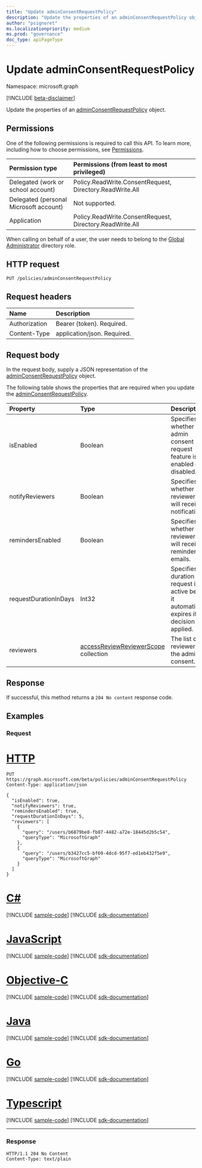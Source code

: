 ```yaml
---
title: "Update adminConsentRequestPolicy"
description: "Update the properties of an adminConsentRequestPolicy object."
author: "psignoret"
ms.localizationpriority: medium
ms.prod: "governance"
doc_type: apiPageType
---
```


# Update adminConsentRequestPolicy
Namespace: microsoft.graph

[!INCLUDE [beta-disclaimer](../../includes/beta-disclaimer.md)]

Update the properties of an [adminConsentRequestPolicy](../resources/adminconsentrequestpolicy.md) object.

## Permissions
One of the following permissions is required to call this API. To learn more, including how to choose permissions, see [Permissions](/graph/permissions-reference).

|Permission type|Permissions (from least to most privileged)|
|:---|:---|
|Delegated (work or school account)|Policy.ReadWrite.ConsentRequest, Directory.ReadWrite.All|
|Delegated (personal Microsoft account)|Not supported.|
|Application|Policy.ReadWrite.ConsentRequest, Directory.ReadWrite.All|

When calling on behalf of a user, the user needs to belong to the [Global Administrator](/azure/active-directory/roles/permissions-reference) directory role.

## HTTP request

<!-- {
  "blockType": "ignored"
}
-->
``` http
PUT /policies/adminConsentRequestPolicy 
```

## Request headers
|Name|Description|
|:---|:---|
|Authorization|Bearer {token}. Required.|
|Content-Type|application/json. Required.|

## Request body
In the request body, supply a JSON representation of the [adminConsentRequestPolicy](../resources/adminconsentrequestpolicy.md) object.

The following table shows the properties that are required when you update the [adminConsentRequestPolicy](../resources/adminconsentrequestpolicy.md).

|Property|Type|Description|
|:---|:---|:---|
|isEnabled|Boolean|Specifies whether the admin consent request feature is enabled or disabled.|
|notifyReviewers|Boolean|Specifies whether reviewers will receive notifications.|
|remindersEnabled|Boolean|Specifies whether reviewers will receive reminder emails.|
|requestDurationInDays|Int32|Specifies the duration the request is active before it automatically expires if no decision is applied.|
|reviewers|[accessReviewReviewerScope](../resources/accessreviewreviewerscope.md) collection|The list of reviewers for the admin consent.|



## Response

If successful, this method returns a `204 No content` response code.

## Examples

### Request

# [HTTP](#tab/http)
<!-- {
  "blockType": "request",
  "name": "update_adminconsentrequestpolicy"
}
-->
``` http
PUT https://graph.microsoft.com/beta/policies/adminConsentRequestPolicy 
Content-Type: application/json

{
  "isEnabled": true,
  "notifyReviewers": true,
  "remindersEnabled": true,
  "requestDurationInDays": 5,
  "reviewers": [
    {
      "query": "/users/b6879be8-fb87-4482-a72e-18445d2b5c54",
      "queryType": "MicrosoftGraph"
    },
    {
      "query": "/users/b3427cc5-bf69-4dcd-95f7-ed1eb432f5e9",
      "queryType": "MicrosoftGraph"
    }
  ]
}
```
# [C#](#tab/csharp)
[!INCLUDE [sample-code](../includes/snippets/csharp/update-adminconsentrequestpolicy-csharp-snippets.md)]
[!INCLUDE [sdk-documentation](../includes/snippets/snippets-sdk-documentation-link.md)]

# [JavaScript](#tab/javascript)
[!INCLUDE [sample-code](../includes/snippets/javascript/update-adminconsentrequestpolicy-javascript-snippets.md)]
[!INCLUDE [sdk-documentation](../includes/snippets/snippets-sdk-documentation-link.md)]

# [Objective-C](#tab/objc)
[!INCLUDE [sample-code](../includes/snippets/objc/update-adminconsentrequestpolicy-objc-snippets.md)]
[!INCLUDE [sdk-documentation](../includes/snippets/snippets-sdk-documentation-link.md)]

# [Java](#tab/java)
[!INCLUDE [sample-code](../includes/snippets/java/update-adminconsentrequestpolicy-java-snippets.md)]
[!INCLUDE [sdk-documentation](../includes/snippets/snippets-sdk-documentation-link.md)]

# [Go](#tab/go)
[!INCLUDE [sample-code](../includes/snippets/go/update-adminconsentrequestpolicy-go-snippets.md)]
[!INCLUDE [sdk-documentation](../includes/snippets/snippets-sdk-documentation-link.md)]

# [Typescript](#tab/typescript)
[!INCLUDE [sample-code](../includes/snippets/typescript/update-adminconsentrequestpolicy-typescript-snippets.md)]
[!INCLUDE [sdk-documentation](../includes/snippets/snippets-sdk-documentation-link.md)]

---



### Response
<!-- {
  "blockType": "response",
  "truncated": true
}
-->
``` http
HTTP/1.1 204 No Content
Content-Type: text/plain
```
